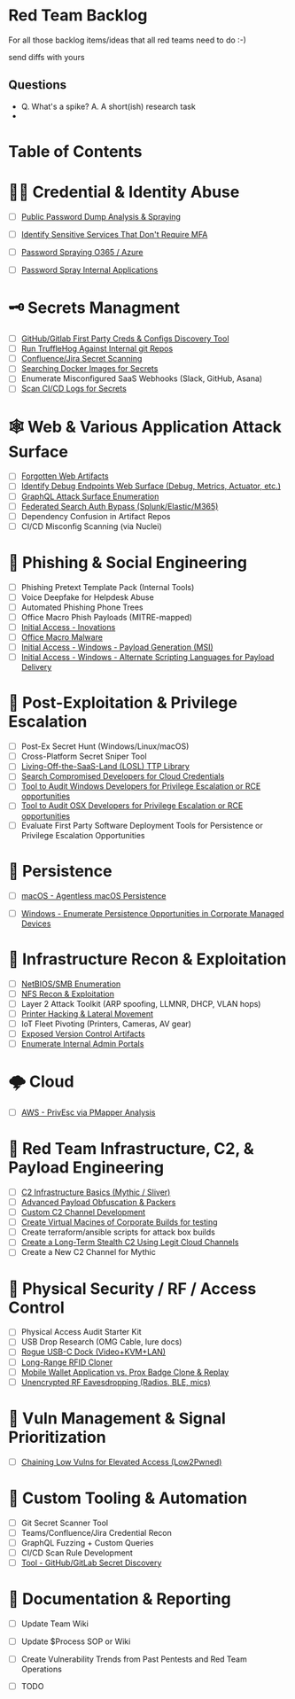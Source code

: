 # Red Team Backlog

For all those backlog items/ideas that all red teams need to do :-)

send diffs with yours

## Questions
* Q. What's a spike? A. A short(ish) research task
* 

Table of Contents
=================

# 🧑‍💻 Credential & Identity Abuse

- [ ] [Public Password Dump Analysis & Spraying](/tasks/research_spike_password_dump_analysis_&_cred.md)
- [ ] [Identify Sensitive Services That Don't Require MFA](/tasks/research_spike_mfa_gaps_services_access.md)  
- [ ] [Password Spraying O365 / Azure](/tasks/research_spike_password_spraying_office_365.md)
- [ ] [Password Spray Internal Applications](/tasks/password_spraying_internal_login.md)


# 🗝️ Secrets Managment

- [ ] [GitHub/Gitlab First Party Creds & Configs Discovery Tool](/tasks/github_gitlab_internal_dorking.md)
- [ ] [Run TruffleHog Against Internal git Repos](/tasks/enumerate_hardcoded_secrets.md)
- [ ] [Confluence/Jira Secret Scanning](/tasks/research_spike_search_confluence_jira_credentials.md)   
- [ ] [Searching Docker Images for Secrets](/tasks/research_spike_unpacking_docker_containers_for_secrets.md)  
- [ ] Enumerate Misconfigured SaaS Webhooks (Slack, GitHub, Asana)
- [ ] [Scan CI/CD Logs for Secrets](/tasks/scan_ci_logs_for_secrets.md)

# 🕸️ Web & Various Application Attack Surface

- [ ] [Forgotten Web Artifacts](/tasks/research_spike_forgotten_web_artifacts.md) 
- [ ] [Identify Debug Endpoints Web Surface (Debug, Metrics, Actuator, etc.)](/tasks/research_spike_debug_or_health_endpoints.md)  
- [ ] [GraphQL Attack Surface Enumeration](/tasks/research_spike_graphql_attack_surface_enumera.md)  
- [ ] [Federated Search Auth Bypass (Splunk/Elastic/M365)](/tasks/research_spike_federated_search_auth_bypass.md)  
- [ ] Dependency Confusion in Artifact Repos  
- [ ] CI/CD Misconfig Scanning (via Nuclei)  

# 🎣 Phishing & Social Engineering

- [ ] Phishing Pretext Template Pack (Internal Tools)  
- [ ] Voice Deepfake for Helpdesk Abuse  
- [ ] Automated Phishing Phone Trees  
- [ ] Office Macro Phish Payloads (MITRE-mapped)
- [ ] [Initial Access - Inovations](/tasks/initial_access_innovations.md)
- [ ] [Office Macro Malware](/tasks/research_spike_office_macro_malware.md)
- [ ] [Initial Access - Windows - Payload Generation (MSI)](/tasks/msi_payload_delivery.md)
- [ ] [Initial Access - Windows - Alternate Scripting Languages for Payload Delivery](/tasks/alternate_binary_payload_delivery.md)

# 🧱 Post-Exploitation & Privilege Escalation

- [ ] Post-Ex Secret Hunt (Windows/Linux/macOS)   
- [ ] Cross-Platform Secret Sniper Tool  
- [ ] [Living-Off-the-SaaS-Land (LOSL) TTP Library](/tasks/research_spike_living-off-the-saas-land.md)
- [ ] [Search Compromised Developers for Cloud Credentials](/tasks/token_harvest_from_cli_configs.md)
- [ ] [Tool to Audit Windows Developers for Privilege Escalation or RCE opportunities](/tasks/audit_windows_dev_tools.md)
- [ ] [Tool to Audit OSX Developers for Privilege Escalation or RCE opportunities](/tasks/audit_macos_dev_tools.md)
- [ ] Evaluate First Party Software Deployment Tools for Persistence or Privilege Escalation Opportunities

# 📌 Persistence
- [ ] [macOS - Agentless macOS Persistence](/tasks/research_spike_agentless_macos_persistence.md)
- [ ] [Windows - Enumerate Persistence Opportunities in Corporate Managed Devices](/tasks/enumerate_managed_device_persistence.md) 


# 🧰 Infrastructure Recon & Exploitation

- [ ] [NetBIOS/SMB Enumeration](/tasks/research_spike_enumerate_internal_smb.md)  
- [ ] [NFS Recon & Exploitation](/tasks/research_spike_nfs_share_enumeration_and_exploit.md)  
- [ ] Layer 2 Attack Toolkit (ARP spoofing, LLMNR, DHCP, VLAN hops)  
- [ ] [Printer Hacking & Lateral Movement](/tasks/research_spike_printer_hacking_and_lateral_movement.md)  
- [ ] IoT Fleet Pivoting (Printers, Cameras, AV gear)
- [ ] [Exposed Version Control Artifacts](/tasks/research_spike_exposed_version_control_artifacts.md)
- [ ] [Enumerate Internal Admin Portals](/tasks/research_spike_discovering_internal_admin_portals.md)

# 🌩️ Cloud
- [ ] [AWS - PrivEsc via PMapper Analysis](/tasks/research_spike_aws_privilege_escalation.md)

# 📡 Red Team Infrastructure, C2, & Payload Engineering

- [ ] [C2 Infrastructure Basics (Mythic / Sliver)](/tasks/research_spike_c2_infrastructure_basics.md)  
- [ ] [Advanced Payload Obfuscation & Packers](/tasks/research_spike_advanced_payload_obfuscation_and_packers.md)
- [ ] [Custom C2 Channel Development](/tasks/research_spike_custom_c2_channel_development.md)
- [ ] [Create Virtual Macines of Corporate Builds for testing](/tasks/create_corp_os_vms.md)
- [ ] Create terraform/ansible scripts for attack box builds
- [ ] [Create a Long-Term Stealth C2 Using Legit Cloud Channels](/tasks/stealth_cloud_c2.md)
- [ ] Create a New C2 Channel for Mythic

# 🔐 Physical Security / RF / Access Control

- [ ] Physical Access Audit Starter Kit  
- [ ] USB Drop Research (OMG Cable, lure docs)  
- [ ] [Rogue USB-C Dock (Video+KVM+LAN)](/tasks/research_spike_rogue_usb-c_multi-function_implant.md)  
- [ ] [Long-Range RFID Cloner](/tasks/research_spike_long-range_rfid_badge_capture.md)  
- [ ] [Mobile Wallet Application vs. Prox Badge Clone & Replay](/tasks/research_spike_enterprise_badge_clone_vs_mobile_auth.md)  
- [ ] [Unencrypted RF Eavesdropping (Radios, BLE, mics)](/tasks/research_spike_rf_recon.md)  

# 🧪 Vuln Management & Signal Prioritization
 
- [ ] [Chaining Low Vulns for Elevated Access (Low2Pwned)](/tasks/research_spike_chaining_low_vulns_into_pwned_things.md)  

# 🧬 Custom Tooling & Automation

- [ ] Git Secret Scanner Tool  
- [ ] Teams/Confluence/Jira Credential Recon  
- [ ] GraphQL Fuzzing + Custom Queries  
- [ ] CI/CD Scan Rule Development
- [ ] [Tool - GitHub/GitLab Secret Discovery](/tasks/research_spike_github-gitlab_secret_search_to.md)

# 📘 Documentation & Reporting

- [ ] Update Team Wiki
- [ ] Update $Process SOP or Wiki
- [ ] Create Vulnerability Trends from Past Pentests and Red Team Operations
- [ ] TODO


